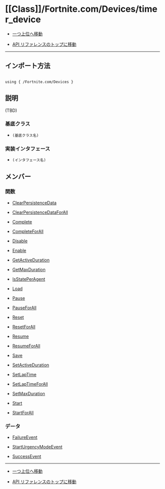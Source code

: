# [[Class]]/Fortnite.com/Devices/timer_device

- [一つ上位へ移動](../main.md)

- [API リファレンスのトップに移動](/main.md)

---

## インポート方法

```verse

using { /Fortnite.com/Devices }

```

## 説明

(TBD)

### 基底クラス

- `(基底クラス名)`

### 実装インタフェース

- `(インタフェース名)`

## メンバー

### 関数

- [ClearPersistenceData](./F_ClearPersistenceData/main.md)

- [ClearPersistenceDataForAll](./F_ClearPersistenceDataForAll/main.md)

- [Complete](./F_Complete/main.md)

- [CompleteForAll](./F_CompleteForAll/main.md)

- [Disable](./F_Disable/main.md)

- [Enable](./F_Enable/main.md)

- [GetActiveDuration](./F_GetActiveDuration/main.md)

- [GetMaxDuration](./F_GetMaxDuration/main.md)

- [IsStatePerAgent](./F_IsStatePerAgent/main.md)

- [Load](./F_Load/main.md)

- [Pause](./F_Pause/main.md)

- [PauseForAll](./F_PauseForAll/main.md)

- [Reset](./F_Reset/main.md)

- [ResetForAll](./F_ResetForAll/main.md)

- [Resume](./F_Resume/main.md)

- [ResumeForAll](./F_ResumeForAll/main.md)

- [Save](./F_Save/main.md)

- [SetActiveDuration](./F_SetActiveDuration/main.md)

- [SetLapTime](./F_SetLapTime/main.md)

- [SetLapTimeForAll](./F_SetLapTimeForAll/main.md)

- [SetMaxDuration](./F_SetMaxDuration/main.md)

- [Start](./F_Start/main.md)

- [StartForAll](./F_StartForAll/main.md)

### データ

- [FailureEvent](./D_FailureEvent/main.md)

- [StartUrgencyModeEvent](./D_StartUrgencyModeEvent/main.md)

- [SuccessEvent](./D_SuccessEvent/main.md)

---

- [一つ上位へ移動](../main.md)

- [API リファレンスのトップに移動](/main.md)
